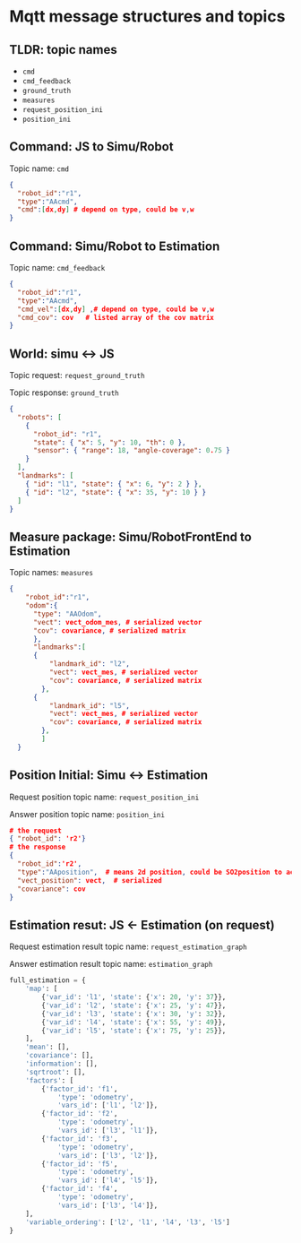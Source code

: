 # Mqtt message structures and topics

## TLDR: topic names

- `cmd`
- `cmd_feedback`
- `ground_truth`
- `measures`
- `request_position_ini`
- `position_ini`

## Command: JS to Simu/Robot

Topic name: `cmd`

```json
{
  "robot_id":"r1",
  "type":"AAcmd",
  "cmd":[dx,dy] # depend on type, could be v,w
}
```

## Command: Simu/Robot to Estimation

Topic name: `cmd_feedback`

```json
{
  "robot_id":"r1",
  "type":"AAcmd",
  "cmd_vel":[dx,dy] ,# depend on type, could be v,w
  "cmd_cov": cov   # listed array of the cov matrix
}
```

## World: simu <-> JS

Topic request: `request_ground_truth`

Topic response: `ground_truth`

```json
{
  "robots": [
    {
      "robot_id": "r1",
      "state": { "x": 5, "y": 10, "th": 0 },
      "sensor": { "range": 18, "angle-coverage": 0.75 }
    }
  ],
  "landmarks": [
    { "id": "l1", "state": { "x": 6, "y": 2 } },
    { "id": "l2", "state": { "x": 35, "y": 10 } }
  ]
}
```

## Measure package: Simu/RobotFrontEnd to Estimation

Topic names: `measures`

```json
{
    "robot_id":"r1",
    "odom":{
      "type": "AAOdom",
      "vect": vect_odom_mes, # serialized vector
      "cov": covariance, # serialized matrix
      },
      "landmarks":[
      {
          "landmark_id": "l2",
          "vect": vect_mes, # serialized vector
          "cov": covariance, # serialized matrix
        },
      {
          "landmark_id": "l5",
          "vect": vect_mes, # serialized vector
          "cov": covariance, # serialized matrix
        },
        ]
  }
```

## Position Initial: Simu <-> Estimation

Request position topic name: `request_position_ini`

Answer position topic name: `position_ini`

```json
# the request
{ "robot_id": 'r2'}
# the response
{
  "robot_id":'r2',
  "type":"AAposition",  # means 2d position, could be SO2position to account for orientation
  "vect_position": vect,  # serialized
  "covariance": cov
}
```

## Estimation resut:  JS <- Estimation (on request)

Request estimation result topic name: `request_estimation_graph`

Answer estimation result topic name:  `estimation_graph`

```python
full_estimation = {
    'map': [
        {'var_id': 'l1', 'state': {'x': 20, 'y': 37}},
        {'var_id': 'l2', 'state': {'x': 25, 'y': 47}},
        {'var_id': 'l3', 'state': {'x': 30, 'y': 32}},
        {'var_id': 'l4', 'state': {'x': 55, 'y': 49}},
        {'var_id': 'l5', 'state': {'x': 75, 'y': 25}},
    ],
    'mean': [],
    'covariance': [],
    'information': [],
    'sqrtroot': [],
    'factors': [
        {'factor_id': 'f1',
            'type': 'odometry',
            'vars_id': ['l1', 'l2']},
        {'factor_id': 'f2',
            'type': 'odometry',
            'vars_id': ['l3', 'l1']},
        {'factor_id': 'f3',
            'type': 'odometry',
            'vars_id': ['l3', 'l2']},
        {'factor_id': 'f5',
            'type': 'odometry',
            'vars_id': ['l4', 'l5']},
        {'factor_id': 'f4',
            'type': 'odometry',
            'vars_id': ['l3', 'l4']},
    ],
    'variable_ordering': ['l2', 'l1', 'l4', 'l3', 'l5']
}
```

